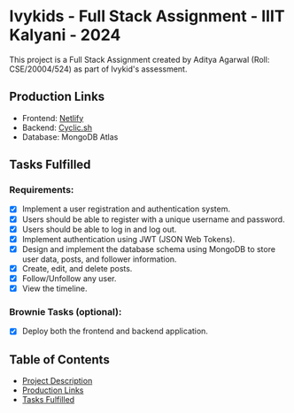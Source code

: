 # Ivykids - Full Stack Assignment - IIIT Kalyani - 2024

This project is a Full Stack Assignment created by Aditya Agarwal (Roll: CSE/20004/524) as part of Ivykid's assessment.

## Production Links

- Frontend: [Netlify](https://650482bc86508500087e7838--exquisite-cendol-9475af.netlify.app/)
- Backend: [Cyclic.sh](https://wild-gold-waders.cyclic.cloud)
- Database: MongoDB Atlas

## Tasks Fulfilled

### Requirements:
- [x] Implement a user registration and authentication system.
- [x] Users should be able to register with a unique username and password.
- [x] Users should be able to log in and log out.
- [x] Implement authentication using JWT (JSON Web Tokens).
- [x] Design and implement the database schema using MongoDB to store user data, posts, and follower information.
- [x] Create, edit, and delete posts.
- [x] Follow/Unfollow any user.
- [x] View the timeline.

### Brownie Tasks (optional):
- [x] Deploy both the frontend and backend application.

## Table of Contents

- [Project Description](#project-description)
- [Production Links](#production-links)
- [Tasks Fulfilled](#tasks-fulfilled)
